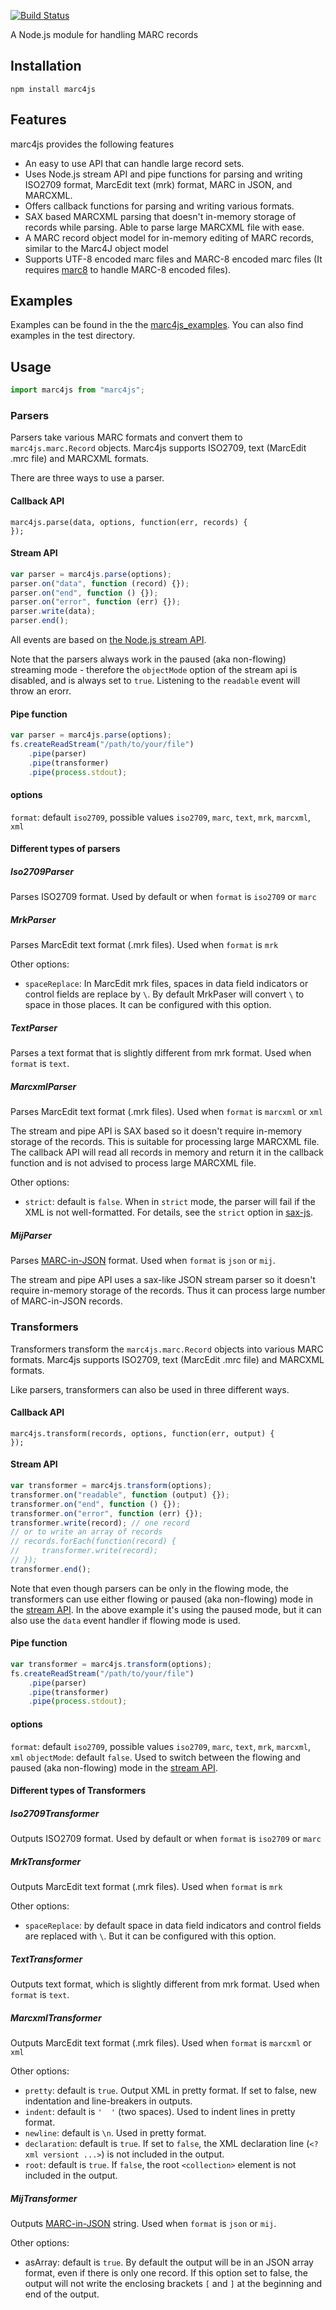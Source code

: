 [![Build Status](https://travis-ci.org/jiaola/marc4js.svg?branch=master)](https://travis-ci.org/jiaola/marc4js)

A Node.js module for handling MARC records

## Installation

```
npm install marc4js
```

## Features

marc4js provides the following features

-   An easy to use API that can handle large record sets.
-   Uses Node.js stream API and pipe functions for parsing and writing ISO2709 format, MarcEdit text (mrk) format, MARC in JSON, and MARCXML.
-   Offers callback functions for parsing and writing various formats.
-   SAX based MARCXML parsing that doesn't in-memory storage of records while parsing. Able to parse large MARCXML file with ease.
-   A MARC record object model for in-memory editing of MARC records, similar to the Marc4J object model
-   Supports UTF-8 encoded marc files and MARC-8 encoded marc files (It requires [marc8](https://www.npmjs.com/package/marc8) to handle MARC-8 encoded files).

## Examples

Examples can be found in the the [marc4js_examples](https://github.com/jiaola/marc4js_examples). You can also find
examples in the test directory.

## Usage

```javascript
import marc4js from "marc4js";
```

### Parsers

Parsers take various MARC formats and convert them to `marc4js.marc.Record` objects. Marc4js supports ISO2709, text
(MarcEdit .mrc file) and MARCXML formats.

There are three ways to use a parser.

#### Callback API

```
marc4js.parse(data, options, function(err, records) {
});
```

#### Stream API

```javascript
var parser = marc4js.parse(options);
parser.on("data", function (record) {});
parser.on("end", function () {});
parser.on("error", function (err) {});
parser.write(data);
parser.end();
```

All events are based on [the Node.js stream API](http://nodejs.org/api/stream.html).

Note that the parsers always work in the paused (aka non-flowing) streaming mode - therefore the `objectMode` option of
the stream api is disabled, and is always set to `true`. Listening to the `readable` event will throw an erorr.

#### Pipe function

```javascript
var parser = marc4js.parse(options);
fs.createReadStream("/path/to/your/file")
    .pipe(parser)
    .pipe(transformer)
    .pipe(process.stdout);
```

#### options

`format`: default `iso2709`, possible values `iso2709`, `marc`, `text`, `mrk`, `marcxml`, `xml`

#### Different types of parsers

##### Iso2709Parser

Parses ISO2709 format. Used by default or when `format` is `iso2709` or `marc`

##### MrkParser

Parses MarcEdit text format (.mrk files). Used when `format` is `mrk`

Other options:

-   `spaceReplace`: In MarcEdit mrk files, spaces in data field indicators or control fields are replace by `\`. By default
    MrkPaser will convert `\` to space in those places. It can be configured with this option.

##### TextParser

Parses a text format that is slightly different from mrk format. Used when `format` is `text`.

##### MarcxmlParser

Parses MarcEdit text format (.mrk files). Used when `format` is `marcxml` or `xml`

The stream and pipe API is SAX based so it doesn't require in-memory storage of the records. This is suitable for processing large MARCXML file.
The callback API will read all records in memory and return it in the callback function and is not advised to process large MARCXML file.

Other options:

-   `strict`: default is `false`. When in `strict` mode, the parser will fail if the XML is not well-formatted. For details, see the `strict` option in [sax-js](https://github.com/isaacs/sax-js).

##### MijParser

Parses [MARC-in-JSON](https://rossfsinger.com/blog/2010/09/a-proposal-to-serialize-marc-in-json/) format. Used when `format` is `json` or `mij`.

The stream and pipe API uses a sax-like JSON stream parser so it doesn't require in-memory storage of the records. Thus it can process
large number of MARC-in-JSON records.

### Transformers

Transformers transform the `marc4js.marc.Record` objects into various MARC formats. Marc4js supports ISO2709, text
(MarcEdit .mrc file) and MARCXML formats.

Like parsers, transformers can also be used in three different ways.

#### Callback API

```
marc4js.transform(records, options, function(err, output) {
});
```

#### Stream API

```javascript
var transformer = marc4js.transform(options);
transformer.on("readable", function (output) {});
transformer.on("end", function () {});
transformer.on("error", function (err) {});
transformer.write(record); // one record
// or to write an array of records
// records.forEach(function(record) {
//     transformer.write(record);
// });
transformer.end();
```

Note that even though parsers can be only in the flowing mode, the transformers can use either flowing or paused (aka non-flowing) mode in the
[stream API](http://nodejs.org/api/stream.html). In the above example it's using the paused mode, but it can also use the `data` event handler
if flowing mode is used.

#### Pipe function

```javascript
var transformer = marc4js.transform(options);
fs.createReadStream("/path/to/your/file")
    .pipe(parser)
    .pipe(transformer)
    .pipe(process.stdout);
```

#### options

`format`: default `iso2709`, possible values `iso2709`, `marc`, `text`, `mrk`, `marcxml`, `xml`
`objectMode`: default `false`. Used to switch between the flowing and paused (aka non-flowing) mode in the [stream API](http://nodejs.org/api/stream.html).

#### Different types of Transformers

##### Iso2709Transformer

Outputs ISO2709 format. Used by default or when `format` is `iso2709` or `marc`

##### MrkTransformer

Outputs MarcEdit text format (.mrk files). Used when `format` is `mrk`

Other options:

-   `spaceReplace`: by default space in data field indicators and control fields are replaced with `\`. But it can be configured with this option.

##### TextTransformer

Outputs text format, which is slightly different from mrk format. Used when `format` is `text`.

##### MarcxmlTransformer

Outputs MarcEdit text format (.mrk files). Used when `format` is `marcxml` or `xml`

Other options:

-   `pretty`: default is `true`. Output XML in pretty format. If set to false, new indentation and line-breakers in outputs.
-   `indent`: default is `'  '` (two spaces). Used to indent lines in pretty format.
-   `newline`: default is `\n`. Used in pretty format.
-   `declaration`: default is `true`. If set to `false`, the XML declaration line (`<?xml versiont ...>`) is not included in the output.
-   `root`: default is `true`. If `false`, the root `<collection>` element is not included in the output.

##### MijTransformer

Outputs [MARC-in-JSON](https://rossfsinger.com/blog/2010/09/a-proposal-to-serialize-marc-in-json/) string. Used when `format` is `json` or `mij`.

Other options:

-   asArray: default is `true`. By default the output will be in an JSON array format, even if there is only one record.
    If this option set to false, the output will not write the enclosing brackets `[` and `]` at the beginning and end of the output.
